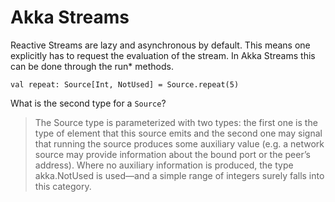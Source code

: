 # Akka Streams

Reactive Streams are lazy and asynchronous by default. 
This means one explicitly has to request the evaluation of the stream. In Akka Streams this can be done through the run* methods.

```
val repeat: Source[Int, NotUsed] = Source.repeat(5)
```

What is the second type for a `Source`?

> The Source type is parameterized with two types: the first one is the type of element that this source emits and the second one may signal that running the source produces some auxiliary value (e.g. a network source may provide information about the bound port or the peer’s address). Where no auxiliary information is produced, the type akka.NotUsed is used—and a simple range of integers surely falls into this category.
